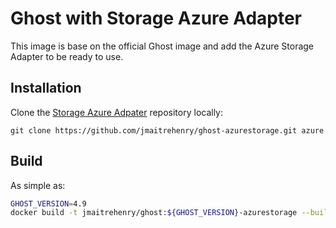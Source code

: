 # Ghost with Storage Azure Adapter

This image is base on the official Ghost image and add the Azure Storage Adapter to be ready to use.

## Installation

Clone the [Storage Azure Adpater](https://github.com/jmaitrehenry/ghost-azurestorage) repository locally:
```
git clone https://github.com/jmaitrehenry/ghost-azurestorage.git azure
```

## Build

As simple as:
```bash
GHOST_VERSION=4.9
docker build -t jmaitrehenry/ghost:${GHOST_VERSION}-azurestorage --build-arg GHOST_VERSION=${GHOST_VERSION} .
```